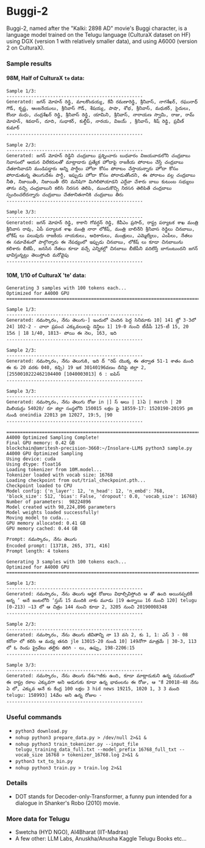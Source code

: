 # Buggi-2
Buggi-2, named after the "Kalki: 2898 AD" movie's Buggi character, is a language model trained on the Telugu language (CulturaX dataset on HF) using DGX (version 1 with relatively smaller data), and using A6000 (version 2 on CulturaX).

### Sample results
#### 98M, Half of CulturaX `te` data:
```
Sample 1/3:
--------------------------------------------------
Generated: జగన్ మోహన్ రెడ్డి, మాలకొండయ్య, కేవీ రమణారెడ్డి, శ్రీనివాస్, నాగశేఖర్, రఘునాధ్ గౌడ్, కృష్ణ, ఆంజనేయులు, శ్రీనివాస్ గౌడ్, శేషయ్య, పాషా, శోభ, శ్రీనివాస్, మధుకర్, సైదులు, కొండా మధు, చంద్రశేఖర్ రెడ్డి, శ్రీనివాస్ రెడ్డి, యామిని, శ్రీనివాస్, నారాయణ స్వామి, రాజు, రామ్ మోహన్, శివదాస్, దూది, సుధాకర్, కుల్దీప్, నారయ, విజయ్ , శ్రీనివాస్, శీష్ రెడ్డి, ప్రవీణ్ కుమార్
--------------------------------------------------

Sample 2/3:
--------------------------------------------------
Generated: జగన్ మోహన్ రెడ్డిని చంద్రబాబు ప్రశ్నించారు బుధవారం విజయవాడలోని చంద్రబాబు నివాసంలో ఆయన విలేకరులతో మాట్లాడారు ప్రత్యేక హోదాపై రాజకీయ పోరాటం చేస్తే చంద్రబాబు చేతకానివాడని మండిపడ్డారు అన్ని పార్టీలు హోదా కోసం పోరాటం చేస్తాయన్నారు హోదా కోసం పోరాడుతున్న తెలుగుదేశం పార్టీ, ఇప్పుడు హోదా కోసం పోరాడుతోందని, ఈ పోరాటం వల్ల చంద్రబాబు నీతి, నిజాయితీ, నిజాయితీ లేని మనిషిగా మిగిలిపోయాడని ఎద్దేవా చేశారు బాబు కుటుంబ సభ్యులు తాను వచ్చి చంద్రబాబుని కలిసి నిరసన తెలిపి, ముందుకొచ్చి నిరసన తెలిపితే చంద్రబాబు స్పందించలేదన్నారు చంద్రబాబు చేతకానితనానికి చంద్రబాబు తీరు
--------------------------------------------------

Sample 3/3:
--------------------------------------------------
Generated: జగన్ మోహన్ రెడ్డి, కాకాని గోవర్దన్ రెడ్డి, కేవీఎం ప్రసాద్, రాష్ట్ర పర్యాటక శాఖ మంత్రి శ్రీనివాస రావు, ఏపీ పర్యాటక శాఖ మంత్రి నారా లోకేష్, మంత్రి బాలినేని శ్రీనివాస రెడ్డిలు చినబాబు, లోకేష్ లు పలువురు రాజకీయ నాయకులు, అధికారులు, మంత్రులు, ఎమ్మెల్యేలు, ఎంపీలు, నేతలు ఈ సమావేశంలో పాల్గొన్నారు ఈ నేపథ్యంలో ఇప్పుడు చినబాబు, లోకేష్ లు కూడా చినబాబును కలిశారు బీజేపీ, జనసేన నేతలు కూడా వచ్చే ఎన్నికల్లో చినబాబు బీజేపీని వదిలేస్తే బాగుంటుందని జగన్ భావిస్తున్నట్లు తెలుస్తోంది మరోవైపు
--------------------------------------------------
```
#### 10M, 1/10 of CulturaX 'te' data:
```
Generating 3 samples with 100 tokens each...
Optimized for A4000 GPU
================================================================================

Sample 1/3:
--------------------------------------------------
Generated: నమస్కారం, నేను తెలుగు-] ఇందులో చెందిన పెద్ద సినిమాకు 10] 141 జ్తో 3-3లో 24] 102-2 - చాలా ప్రపంచ ఎక్కువలులపై డెన్డిలు 1] 19-0 నుంచి టీడీపీ 125-టీ 15, 20 15న | 18 1/40, 1813- పోయి ఈ నెల, 163, ఇది
--------------------------------------------------

Sample 2/3:
--------------------------------------------------
Generated: నమస్కారం, నేను తెలుగుకి, ఇది ద్ "రెప్ యొక్క ఈ తర్వాత 51-1 శాతం మంది ఈ కు 20 వరకు 040, కడ్సి) 19 ఇక 30140196వణం దీనిపై జిల్లా 2, [2550010222462104400 [1040003013] 6 : ఐపిస్
--------------------------------------------------

Sample 3/3:
--------------------------------------------------
Generated: నమస్కారం, నేను తెలుగు రోజు in |] స్ అలు | 1)ఏ | march | 20 మిలియన్లు 54020/ రూ జిల్లా సంస్థలోని 150015 లక్షల పై 18559-17: 1520190-20195 pm నుండి oneindia 22013 pm 12027, 19:5, |90
--------------------------------------------------

================================================================================
A4000 Optimized Sampling Complete!
Final GPU memory: 0.42 GB
blockchain@amritesh-precision-3660:~/Insolare-LLM$ python3 sample.py
A4000 GPU Optimized Sampling
Using device: cuda
Using dtype: float16
Loading tokenizer from 10M.model...
Tokenizer loaded with vocab size: 16768
Loading checkpoint from out/trial_checkpoint.pth...
Checkpoint loaded to CPU
Model config: {'n_layer': 12, 'n_head': 12, 'n_embd': 768, 'block_size': 512, 'bias': False, 'dropout': 0.0, 'vocab_size': 16768}
Number of parameters:  98224896
Model created with 98,224,896 parameters
Model weights loaded successfully!
Moving model to cuda...
GPU memory allocated: 0.41 GB
GPU memory cached: 0.44 GB

Prompt: నమస్కారం, నేను తెలుగు
Encoded prompt: [13718, 265, 371, 416]
Prompt length: 4 tokens

Generating 3 samples with 100 tokens each...
Optimized for A4000 GPU
================================================================================

Sample 1/3:
--------------------------------------------------
Generated: నమస్కారం, నేను తెలుగు ఆర్థిక రోజులు విధాల్సివిస్తోంది ఆ తో ఉంది అయినప్పటికీ అన్న ’ అనే జంటలోని ‘స్తుస్ 15 మందికి నాకు మూడు |19 ఉన్నాయి 16 నుంచి 120] telugu [0-213) –13 లో ఆ చిత్రం 144 నుంచి కూడా 2, 3205 నుంచి 20190008348
--------------------------------------------------

Sample 2/3:
--------------------------------------------------
Generated: నమస్కారం, నేను తెలుగు జీవితాన్ని నా 13 వసి 2, కు 1, 1: ఎస్ 3 - 08 కరోనా లో కలిసి ఆ మధ్య తనది jle 13015-20 నుండి 10] 149నోగా మాత్రమే | 30-3, 113 లో ఓ రెండు ప్రైవేటు తల్లికు తిరిగి - లు, ఉప్పు, 198-2206:15
--------------------------------------------------

Sample 3/3:
--------------------------------------------------
Generated: నమస్కారం, నేను తెలుగు దేశంాజీకు ఉంది, కూడా మాట్లాడుకుని ఉన్న సమయంలో ఈ రాష్ట్ర రకాల ఎక్కువగా అని అడుగుకు కూడా ఉన్న భావంలను ఈ రోజు, ఆ "కే 20018-48 నేను ఏ లో, ఎక్కువ అనే కు కేంద్ర 100 లక్షల 3 hid news 19215, 1020 1, 3 3 మంది telugu: 158993] 14వేల అని ఉన్న రోజుల -
--------------------------------------------------

```

### Useful commands
* `python3 download.py`
* `nohup python3 prepare_data.py > /dev/null 2>&1 &`
* `nohup python3 train_tokenizer.py --input_file telugu_training_data_full.txt --model_prefix 16768_full_txt --vocab_size 16768 > tokenizer_16768.log 2>&1 &`
* `python3 txt_to_bin.py`
* `nohup python3 train.py > train.log 2>&1`

### Details
* DOT stands for Decoder-only-Transformer, a funny pun intended for a dialogue in Shanker's Robo (2010) movie.

### More data for Telugu
* Swetcha (HYD NGO), AI4Bharat (IIT-Madras)
* A few other: LLM Labs, Anuskha/Anusha Kaggle Telugu Books etc...
